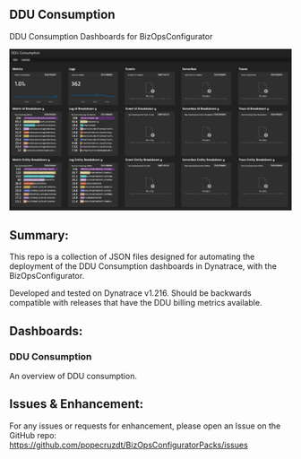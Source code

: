 ## DDU Consumption
DDU Consumption Dashboards for BizOpsConfigurator

![DDU Consumption](https://raw.githubusercontent.com/popecruzdt/BizOpsConfiguratorPacks/main/screenshots/DDU_Consumption.png)

## Summary:
This repo is a collection of JSON files designed for automating the deployment of the DDU Consumption dashboards in Dynatrace, with the BizOpsConfigurator.

Developed and tested on Dynatrace v1.216.  Should be backwards compatible with releases that have the DDU billing metrics available.

## Dashboards:
### DDU Consumption
An overview of DDU consumption.

## Issues & Enhancement:
For any issues or requests for enhancement, please open an Issue on the GitHub repo: https://github.com/popecruzdt/BizOpsConfiguratorPacks/issues
